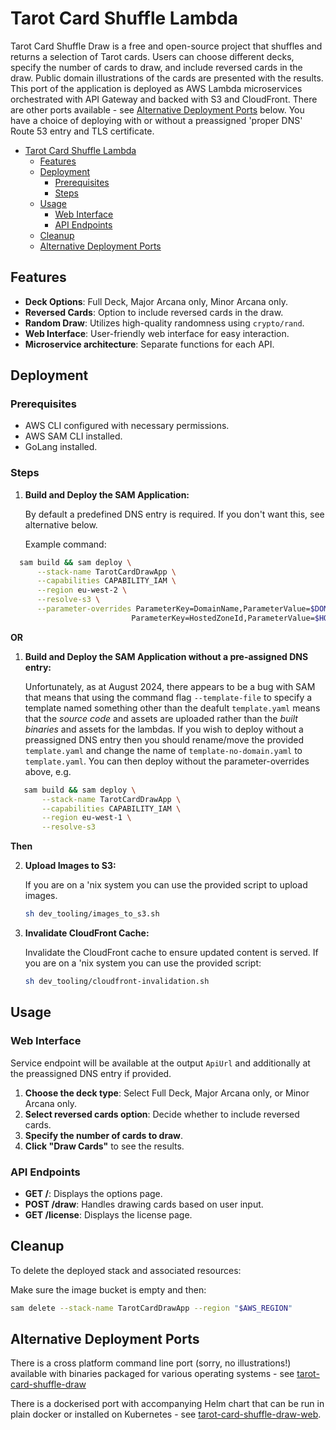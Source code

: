 # Tarot Card Shuffle Lambda

Tarot Card Shuffle Draw is a free and open-source project that shuffles and returns a selection of Tarot cards. Users can choose different decks, specify the number of cards to draw, and include reversed cards in the draw. Public domain illustrations of the cards are presented with the results. This port of the application is deployed as AWS Lambda microservices orchestrated with API Gateway and backed with S3 and CloudFront. There are other ports available - see [Alternative Deployment Ports](#alternative-deployment-ports) below. You have a choice of deploying with or without a preassigned 'proper DNS' Route 53 entry and TLS certificate.

- [Tarot Card Shuffle Lambda](#tarot-card-shuffle-lambda)
  - [Features](#features)
  - [Deployment](#deployment)
    - [Prerequisites](#prerequisites)
    - [Steps](#steps)
  - [Usage](#usage)
    - [Web Interface](#web-interface)
    - [API Endpoints](#api-endpoints)
  - [Cleanup](#cleanup)
  - [Alternative Deployment Ports](#alternative-deployment-ports)

## Features

- **Deck Options**: Full Deck, Major Arcana only, Minor Arcana only.
- **Reversed Cards**: Option to include reversed cards in the draw.
- **Random Draw**: Utilizes high-quality randomness using `crypto/rand`.
- **Web Interface**: User-friendly web interface for easy interaction.
- **Microservice architecture**: Separate functions for each API.

## Deployment

### Prerequisites
- AWS CLI configured with necessary permissions.
- AWS SAM CLI installed.
- GoLang installed.

### Steps

1. **Build and Deploy the SAM Application:**

   By default a predefined DNS entry is required. If you don't want this, see alternative below. 

   Example command:

 ```sh
   sam build && sam deploy \
       --stack-name TarotCardDrawApp \
       --capabilities CAPABILITY_IAM \
       --region eu-west-2 \
       --resolve-s3 \
       --parameter-overrides ParameterKey=DomainName,ParameterValue=$DOMAINNAME \
                            ParameterKey=HostedZoneId,ParameterValue=$HOSTEDZONEID
 ```

**OR**

1. **Build and Deploy the SAM Application without a pre-assigned DNS entry:**

   Unfortunately, as at August 2024, there appears to be a bug with SAM that means that using the command flag `--template-file` to specify a template named something other than the deafult `template.yaml` means that the _source code_ and assets are uploaded rather than the _built binaries_ and assets for the lambdas. If you wish to deploy without a preassigned DNS entry then you should rename/move the provided `template.yaml` and change the name of `template-no-domain.yaml` to `template.yaml`. You can then deploy without the parameter-overrides above, e.g. 

```sh
   sam build && sam deploy \
       --stack-name TarotCardDrawApp \
       --capabilities CAPABILITY_IAM \
       --region eu-west-1 \
       --resolve-s3
```

**Then**

2. **Upload Images to S3:**
   
   If you are on a 'nix system you can use the provided script to upload images.
   
   ```sh
   sh dev_tooling/images_to_s3.sh
   ```

3. **Invalidate CloudFront Cache:**
   
   Invalidate the CloudFront cache to ensure updated content is served. If you are on a 'nix system you can use the provided script:

   ```sh
   sh dev_tooling/cloudfront-invalidation.sh
   ```

## Usage

### Web Interface

Service endpoint will be available at the output `ApiUrl` and additionally at the preassigned DNS entry if provided.

1. **Choose the deck type**: Select Full Deck, Major Arcana only, or Minor Arcana only.
2. **Select reversed cards option**: Decide whether to include reversed cards.
3. **Specify the number of cards to draw**.
4. **Click "Draw Cards"** to see the results.

### API Endpoints

- **GET /**: Displays the options page.
- **POST /draw**: Handles drawing cards based on user input.
- **GET /license**: Displays the license page.

## Cleanup

To delete the deployed stack and associated resources:

Make sure the image bucket is empty and then:

```sh
sam delete --stack-name TarotCardDrawApp --region "$AWS_REGION"
```

## Alternative Deployment Ports

There is a cross platform command line port (sorry, no illustrations!) available with binaries packaged for various operating systems - see [tarot-card-shuffle-draw](https://github.com/joshuamkite/tarot-card-shuffle-draw)

There is a dockerised port with accompanying Helm chart that can be run in plain docker or installed on Kubernetes - see [tarot-card-shuffle-draw-web](https://github.com/joshuamkite/tarot-card-shuffle-draw-web). 
